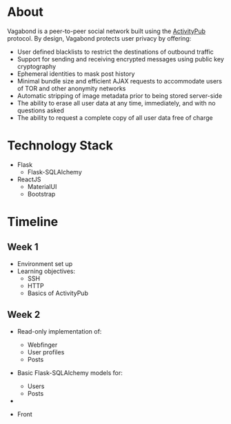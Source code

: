 # About

Vagabond is a peer-to-peer social network built using the [ActivityPub](https://www.w3.org/TR/2018/REC-activitypub-20180123/) protocol. By design, Vagabond protects user privacy by offering:
* User defined blacklists to restrict the destinations of outbound traffic
* Support for sending and receiving encrypted messages using public key cryptography
* Ephemeral identities to mask post history
* Minimal bundle size and efficient AJAX requests to accommodate users of TOR and other anonymity networks
* Automatic stripping of image metadata prior to being stored server-side
* The ability to erase all user data at any time, immediately, and with no questions asked
* The ability to request a complete copy of all user data free of charge

# Technology Stack

* Flask
	* Flask-SQLAlchemy
* ReactJS
	* MaterialUI
	* Bootstrap

# Timeline

## Week 1

* Environment set up
* Learning objectives:
	* SSH
	* HTTP
	* Basics of ActivityPub

## Week 2

* Read-only implementation of:
	* Webfinger
	* User profiles
	* Posts
* Basic Flask-SQLAlchemy models for:
	* Users
	* Posts
* 

* Front
